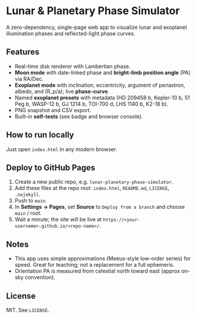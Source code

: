 # Lunar & Planetary Phase Simulator

A zero-dependency, single-page web app to visualize lunar and exoplanet illumination phases and reflected-light phase curves.

## Features
- Real-time disk renderer with Lambertian phase.
- **Moon mode** with date-linked phase and **bright-limb position angle** (PA) via RA/Dec.
- **Exoplanet mode** with inclination, eccentricity, argument of periastron, albedo, and (R_p/a); live **phase-curve**.
- Named **exoplanet presets** with metadata (HD 209458 b, Kepler-10 b, 51 Peg b, WASP-12 b, GJ 1214 b, TOI-700 d, LHS 1140 b, K2-18 b).
- PNG snapshot and CSV export.
- Built-in **self-tests** (see badge and browser console).

## How to run locally
Just open `index.html` in any modern browser.

## Deploy to GitHub Pages
1. Create a new public repo, e.g. `lunar-planetary-phase-simulator`.
2. Add these files at the repo root: `index.html`, `README.md`, `LICENSE`, `.nojekyll`.
3. Push to `main`.
4. In **Settings → Pages**, set **Source** to `Deploy from a branch` and choose `main` / root.
5. Wait a minute; the site will be live at `https://<your-username>.github.io/<repo-name>/`.

## Notes
- This app uses simple approximations (Meeus-style low-order series) for speed. Great for teaching; not a replacement for a full ephemeris.
- Orientation PA is measured from celestial north toward east (approx on-sky convention).

## License
MIT. See `LICENSE`.
